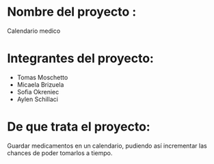 # Nombre del proyecto : 

Calendario medico 

# Integrantes del proyecto: 

* Tomas Moschetto
* Micaela Brizuela
* Sofia Okreniec
* Aylen Schillaci

# De que trata el proyecto: 
Guardar medicamentos en un calendario, pudiendo así incrementar las chances de poder tomarlos a tiempo.

